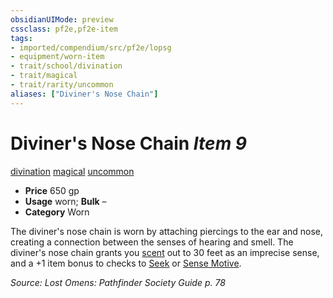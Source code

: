 ```yaml
---
obsidianUIMode: preview
cssclass: pf2e,pf2e-item
tags:
- imported/compendium/src/pf2e/lopsg
- equipment/worn-item
- trait/school/divination
- trait/magical
- trait/rarity/uncommon
aliases: ["Diviner's Nose Chain"]
---
```

# Diviner's Nose Chain *Item 9*  
[divination](divination.md)  [magical](magical.md)  [uncommon](uncommon.md)  

- **Price** 650 gp
- **Usage** worn; **Bulk** –
- **Category** Worn

The diviner's nose chain is worn by attaching piercings to the ear and nose, creating a connection between the senses of hearing and smell. The diviner's nose chain grants you [scent](scent.md) out to 30 feet as an imprecise sense, and a +1 item bonus to checks to [Seek](seek.md) or [Sense Motive](sense-motive.md).

*Source: Lost Omens: Pathfinder Society Guide p. 78*